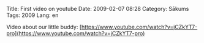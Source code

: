 Title: First video on youtube
Date: 2009-02-07 08:28
Category: Sākums
Tags: 2009
Lang: en

Video about our little buddy:
[https://www.youtube.com/watch?v=jCZkYT7-pro](https://www.youtube.com/watch?v=jCZkYT7-pro)
